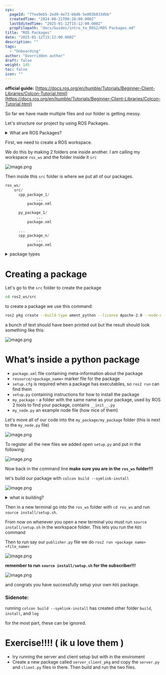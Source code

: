 ```yaml
---
sys:
  pageId: "7fea9eb5-2ed9-4e73-b6d6-5e093b833dbb"
  createdTime: "2024-08-21T00:28:00.000Z"
  lastEditedTime: "2025-01-12T15:12:00.000Z"
  propFilepath: "docs/Guides/intro_to_ROS2/ROS Packages.md"
title: "ROS Packages"
date: "2025-01-12T15:12:00.000Z"
description: ""
tags:
  - "Onboarding"
author: "Overridden author"
draft: false
weight: 145
toc: false
icon: ""
---
```


**official guide:** [https://docs.ros.org/en/humble/Tutorials/Beginner-Client-Libraries/Colcon-Tutorial.html](https://docs.ros.org/en/humble/Tutorials/Beginner-Client-Libraries/Colcon-Tutorial.html)

So far we have made multiple files and our folder is getting messy.

Let's structure our project by using ROS Packages.

<details>

<summary>What are ROS Packages?</summary>

ROS Packages are, as the name implies, packages of code that are highly sharable between ROS developers.

They consist of a folder, `package.xml` file, and source code

```python
      cpp_package_1/
		      ... imagine much code files here ..
          package.xml
```

</details>

First, we need to create a ROS workspace.

We do this by making 2 folders one inside another. I am calling my workspace `ros_ws` and the folder inside it `src`

![image.png](https://prod-files-secure.s3.us-west-2.amazonaws.com/d518164a-d88e-44d1-a4ee-3adb3bd8bce0/70706947-fd18-4537-a67b-e12946812d31/image.png?X-Amz-Algorithm=AWS4-HMAC-SHA256&X-Amz-Content-Sha256=UNSIGNED-PAYLOAD&X-Amz-Credential=ASIAZI2LB4666ZDFPPE7%2F20250213%2Fus-west-2%2Fs3%2Faws4_request&X-Amz-Date=20250213T140121Z&X-Amz-Expires=3600&X-Amz-Security-Token=IQoJb3JpZ2luX2VjEO3%2F%2F%2F%2F%2F%2F%2F%2F%2F%2FwEaCXVzLXdlc3QtMiJHMEUCIQCIbgnEZUFNp0awf1PIgMUZGNBDAKLU%2FEDMZHRSHYZglAIgVtx1rISin6kPkD2HI1ylAUIMR%2BILiCPYiqWrRVhOeJQq%2FwMIFhAAGgw2Mzc0MjMxODM4MDUiDIkiXkDGho9AEqJxUCrcA1na9ymDdz1yp0AJ57KT%2BBUGezRoD7KOmrqhTQGA63p9ml5EU3zPUe%2FhqP3M8OY02nI6JgWayC6NOJtqLI1rUuNoR1dwLITza%2FIQkzabRneQ%2F1ch1Nc%2FG2icM%2FK%2B5HGVDA0%2BifGwoUN6rtZHwxnBROMJOFcWVsCrcnZO7BsHob%2B8w2nyZd9AVGTqxdfVoD9S1fPx%2Fllu89jjcigBIH8vYr7fAfJCmTMBVNlE1AnG3YSdZ4dS1VW4neW6nb7yKA1kwq8V0g83ON4C2Mo0AiHlbXnpIdztel25goMpjR%2BTngl4MT6Iyr1viVBakHiKc0jrcr5S%2FGjgyvm6qZdUSXDsx%2F2gHGgWl1U25o%2FMJ44mZbnfkJOFcbbFVxsJwDQiC5%2FX5J1uzPsMMHxVjFEncNUkCBJif8L4%2BI4TT4cHetbtiFaLH1g0GQxdGUfHboodxVpMB2iD980FYUsq17aiJtJNn2eA5B3Go0Vp1TsnWXVIxsUfHe5Jh0Te2JHxJ%2BJ6AW0X9fExF5uWnJe4ed60d%2FRuFQSkhU%2BxugfDHzXKQ2YXM0Udw7aXS3igkAlrtdfajZDb3cjsQTxBpt%2BmFVZax6cnzxBJLCuXe%2FBip8WP4Iy%2BaXqgzwkNc4OMAgChlDXUMJLdt70GOqUBwq%2BFjzf0ySkmbfi9tI2Cifso4AeGHFtoxQogMutwbwEKaqhVXTWzAxHs%2FCdROLJpvA0Z5rA6iTbv%2BlvmWG6yLAERhQfHtW7%2FKLWXDshHMUdeBCOFSmEI4jJgX364DJr65ubuhdXiR%2FLC6r3%2FYqTjk82VEO4KUN51PFytyyGu1Ug9EYaOLyuZ1B7ntiAhY1DhN9nF6uFMwYC0PC3ydhTxBFzx%2FksF&X-Amz-Signature=c50584f5ec733f984c8989fcb85df679d77ee7c64cd37c61567d2b8cb549f3b4&X-Amz-SignedHeaders=host&x-id=GetObject)

Then inside this `src` folder is where we put all of our packages.

```python
ros_ws/
    src/
      cpp_package_1/
		      ...
          package.xml

      py_package_1/
		      ...
          package.xml

      ...
      cpp_package_n/
		      ...
          package.xml

```

<details>

<summary>package types</summary>

packages can be either `C++` or python.

the intern file structure is different for each but for this guide we will stick to creating python packages

</details>

# Creating a package

Let's go to the `src` folder to create the package

```bash
cd ros2_ws/src
```

to create a package we use this command:

```bash
ros2 pkg create --build-type ament_python --license Apache-2.0 --node-name my_node my_package
```

a bunch of text should have been printed out but the result should look something like this:

![image.png](https://prod-files-secure.s3.us-west-2.amazonaws.com/d518164a-d88e-44d1-a4ee-3adb3bd8bce0/e6cf1e3f-8512-4a3e-b131-079f800bf3e8/image.png?X-Amz-Algorithm=AWS4-HMAC-SHA256&X-Amz-Content-Sha256=UNSIGNED-PAYLOAD&X-Amz-Credential=ASIAZI2LB4666ZDFPPE7%2F20250213%2Fus-west-2%2Fs3%2Faws4_request&X-Amz-Date=20250213T140121Z&X-Amz-Expires=3600&X-Amz-Security-Token=IQoJb3JpZ2luX2VjEO3%2F%2F%2F%2F%2F%2F%2F%2F%2F%2FwEaCXVzLXdlc3QtMiJHMEUCIQCIbgnEZUFNp0awf1PIgMUZGNBDAKLU%2FEDMZHRSHYZglAIgVtx1rISin6kPkD2HI1ylAUIMR%2BILiCPYiqWrRVhOeJQq%2FwMIFhAAGgw2Mzc0MjMxODM4MDUiDIkiXkDGho9AEqJxUCrcA1na9ymDdz1yp0AJ57KT%2BBUGezRoD7KOmrqhTQGA63p9ml5EU3zPUe%2FhqP3M8OY02nI6JgWayC6NOJtqLI1rUuNoR1dwLITza%2FIQkzabRneQ%2F1ch1Nc%2FG2icM%2FK%2B5HGVDA0%2BifGwoUN6rtZHwxnBROMJOFcWVsCrcnZO7BsHob%2B8w2nyZd9AVGTqxdfVoD9S1fPx%2Fllu89jjcigBIH8vYr7fAfJCmTMBVNlE1AnG3YSdZ4dS1VW4neW6nb7yKA1kwq8V0g83ON4C2Mo0AiHlbXnpIdztel25goMpjR%2BTngl4MT6Iyr1viVBakHiKc0jrcr5S%2FGjgyvm6qZdUSXDsx%2F2gHGgWl1U25o%2FMJ44mZbnfkJOFcbbFVxsJwDQiC5%2FX5J1uzPsMMHxVjFEncNUkCBJif8L4%2BI4TT4cHetbtiFaLH1g0GQxdGUfHboodxVpMB2iD980FYUsq17aiJtJNn2eA5B3Go0Vp1TsnWXVIxsUfHe5Jh0Te2JHxJ%2BJ6AW0X9fExF5uWnJe4ed60d%2FRuFQSkhU%2BxugfDHzXKQ2YXM0Udw7aXS3igkAlrtdfajZDb3cjsQTxBpt%2BmFVZax6cnzxBJLCuXe%2FBip8WP4Iy%2BaXqgzwkNc4OMAgChlDXUMJLdt70GOqUBwq%2BFjzf0ySkmbfi9tI2Cifso4AeGHFtoxQogMutwbwEKaqhVXTWzAxHs%2FCdROLJpvA0Z5rA6iTbv%2BlvmWG6yLAERhQfHtW7%2FKLWXDshHMUdeBCOFSmEI4jJgX364DJr65ubuhdXiR%2FLC6r3%2FYqTjk82VEO4KUN51PFytyyGu1Ug9EYaOLyuZ1B7ntiAhY1DhN9nF6uFMwYC0PC3ydhTxBFzx%2FksF&X-Amz-Signature=188b200d5795f2d68ccfa36b162ce73d44b1e281b1fb32ffc45de194c4c76d2d&X-Amz-SignedHeaders=host&x-id=GetObject)

# What’s inside a python package

- `package.xml` file containing meta-information about the package
- `resource/<package_name>` marker file for the package
- `setup.cfg` is required when a package has executables, so `ros2 run` can find them
- `setup.py` containing instructions for how to install the package
- `my_package` - a folder with the same name as your package, used by ROS 2 tools to find your package, contains `__init__.py`
- `my_node.py` an example node file (how nice of them)

Let's move all of our code into the `my_package/my_package` folder (this is next to the `my_node.py` file)

![image.png](https://prod-files-secure.s3.us-west-2.amazonaws.com/d518164a-d88e-44d1-a4ee-3adb3bd8bce0/9ce58f11-0da9-4d3e-b86d-506a9685d378/image.png?X-Amz-Algorithm=AWS4-HMAC-SHA256&X-Amz-Content-Sha256=UNSIGNED-PAYLOAD&X-Amz-Credential=ASIAZI2LB4666ZDFPPE7%2F20250213%2Fus-west-2%2Fs3%2Faws4_request&X-Amz-Date=20250213T140121Z&X-Amz-Expires=3600&X-Amz-Security-Token=IQoJb3JpZ2luX2VjEO3%2F%2F%2F%2F%2F%2F%2F%2F%2F%2FwEaCXVzLXdlc3QtMiJHMEUCIQCIbgnEZUFNp0awf1PIgMUZGNBDAKLU%2FEDMZHRSHYZglAIgVtx1rISin6kPkD2HI1ylAUIMR%2BILiCPYiqWrRVhOeJQq%2FwMIFhAAGgw2Mzc0MjMxODM4MDUiDIkiXkDGho9AEqJxUCrcA1na9ymDdz1yp0AJ57KT%2BBUGezRoD7KOmrqhTQGA63p9ml5EU3zPUe%2FhqP3M8OY02nI6JgWayC6NOJtqLI1rUuNoR1dwLITza%2FIQkzabRneQ%2F1ch1Nc%2FG2icM%2FK%2B5HGVDA0%2BifGwoUN6rtZHwxnBROMJOFcWVsCrcnZO7BsHob%2B8w2nyZd9AVGTqxdfVoD9S1fPx%2Fllu89jjcigBIH8vYr7fAfJCmTMBVNlE1AnG3YSdZ4dS1VW4neW6nb7yKA1kwq8V0g83ON4C2Mo0AiHlbXnpIdztel25goMpjR%2BTngl4MT6Iyr1viVBakHiKc0jrcr5S%2FGjgyvm6qZdUSXDsx%2F2gHGgWl1U25o%2FMJ44mZbnfkJOFcbbFVxsJwDQiC5%2FX5J1uzPsMMHxVjFEncNUkCBJif8L4%2BI4TT4cHetbtiFaLH1g0GQxdGUfHboodxVpMB2iD980FYUsq17aiJtJNn2eA5B3Go0Vp1TsnWXVIxsUfHe5Jh0Te2JHxJ%2BJ6AW0X9fExF5uWnJe4ed60d%2FRuFQSkhU%2BxugfDHzXKQ2YXM0Udw7aXS3igkAlrtdfajZDb3cjsQTxBpt%2BmFVZax6cnzxBJLCuXe%2FBip8WP4Iy%2BaXqgzwkNc4OMAgChlDXUMJLdt70GOqUBwq%2BFjzf0ySkmbfi9tI2Cifso4AeGHFtoxQogMutwbwEKaqhVXTWzAxHs%2FCdROLJpvA0Z5rA6iTbv%2BlvmWG6yLAERhQfHtW7%2FKLWXDshHMUdeBCOFSmEI4jJgX364DJr65ubuhdXiR%2FLC6r3%2FYqTjk82VEO4KUN51PFytyyGu1Ug9EYaOLyuZ1B7ntiAhY1DhN9nF6uFMwYC0PC3ydhTxBFzx%2FksF&X-Amz-Signature=633b53c096f224fd81d3ef17018c6cd0040f92657464344c857eb6e408d6fe7c&X-Amz-SignedHeaders=host&x-id=GetObject)

To register all the new files we added open `setup.py` and put in the following:

![image.png](https://prod-files-secure.s3.us-west-2.amazonaws.com/d518164a-d88e-44d1-a4ee-3adb3bd8bce0/1cd7c262-4cae-4496-9d75-c178537d24a2/image.png?X-Amz-Algorithm=AWS4-HMAC-SHA256&X-Amz-Content-Sha256=UNSIGNED-PAYLOAD&X-Amz-Credential=ASIAZI2LB4666ZDFPPE7%2F20250213%2Fus-west-2%2Fs3%2Faws4_request&X-Amz-Date=20250213T140121Z&X-Amz-Expires=3600&X-Amz-Security-Token=IQoJb3JpZ2luX2VjEO3%2F%2F%2F%2F%2F%2F%2F%2F%2F%2FwEaCXVzLXdlc3QtMiJHMEUCIQCIbgnEZUFNp0awf1PIgMUZGNBDAKLU%2FEDMZHRSHYZglAIgVtx1rISin6kPkD2HI1ylAUIMR%2BILiCPYiqWrRVhOeJQq%2FwMIFhAAGgw2Mzc0MjMxODM4MDUiDIkiXkDGho9AEqJxUCrcA1na9ymDdz1yp0AJ57KT%2BBUGezRoD7KOmrqhTQGA63p9ml5EU3zPUe%2FhqP3M8OY02nI6JgWayC6NOJtqLI1rUuNoR1dwLITza%2FIQkzabRneQ%2F1ch1Nc%2FG2icM%2FK%2B5HGVDA0%2BifGwoUN6rtZHwxnBROMJOFcWVsCrcnZO7BsHob%2B8w2nyZd9AVGTqxdfVoD9S1fPx%2Fllu89jjcigBIH8vYr7fAfJCmTMBVNlE1AnG3YSdZ4dS1VW4neW6nb7yKA1kwq8V0g83ON4C2Mo0AiHlbXnpIdztel25goMpjR%2BTngl4MT6Iyr1viVBakHiKc0jrcr5S%2FGjgyvm6qZdUSXDsx%2F2gHGgWl1U25o%2FMJ44mZbnfkJOFcbbFVxsJwDQiC5%2FX5J1uzPsMMHxVjFEncNUkCBJif8L4%2BI4TT4cHetbtiFaLH1g0GQxdGUfHboodxVpMB2iD980FYUsq17aiJtJNn2eA5B3Go0Vp1TsnWXVIxsUfHe5Jh0Te2JHxJ%2BJ6AW0X9fExF5uWnJe4ed60d%2FRuFQSkhU%2BxugfDHzXKQ2YXM0Udw7aXS3igkAlrtdfajZDb3cjsQTxBpt%2BmFVZax6cnzxBJLCuXe%2FBip8WP4Iy%2BaXqgzwkNc4OMAgChlDXUMJLdt70GOqUBwq%2BFjzf0ySkmbfi9tI2Cifso4AeGHFtoxQogMutwbwEKaqhVXTWzAxHs%2FCdROLJpvA0Z5rA6iTbv%2BlvmWG6yLAERhQfHtW7%2FKLWXDshHMUdeBCOFSmEI4jJgX364DJr65ubuhdXiR%2FLC6r3%2FYqTjk82VEO4KUN51PFytyyGu1Ug9EYaOLyuZ1B7ntiAhY1DhN9nF6uFMwYC0PC3ydhTxBFzx%2FksF&X-Amz-Signature=6b699a4911c055eb9f396066ce5a15eda9622ac914b8faa25f1131626d171e22&X-Amz-SignedHeaders=host&x-id=GetObject)

Now back in the command line **make sure you are in the** **`ros_ws`** **folder!!!**

let's build our package with `colcon build --symlink-install`

![image.png](https://prod-files-secure.s3.us-west-2.amazonaws.com/d518164a-d88e-44d1-a4ee-3adb3bd8bce0/2f2a0d27-b173-48fd-b189-5f5c0ce65619/image.png?X-Amz-Algorithm=AWS4-HMAC-SHA256&X-Amz-Content-Sha256=UNSIGNED-PAYLOAD&X-Amz-Credential=ASIAZI2LB4666ZDFPPE7%2F20250213%2Fus-west-2%2Fs3%2Faws4_request&X-Amz-Date=20250213T140121Z&X-Amz-Expires=3600&X-Amz-Security-Token=IQoJb3JpZ2luX2VjEO3%2F%2F%2F%2F%2F%2F%2F%2F%2F%2FwEaCXVzLXdlc3QtMiJHMEUCIQCIbgnEZUFNp0awf1PIgMUZGNBDAKLU%2FEDMZHRSHYZglAIgVtx1rISin6kPkD2HI1ylAUIMR%2BILiCPYiqWrRVhOeJQq%2FwMIFhAAGgw2Mzc0MjMxODM4MDUiDIkiXkDGho9AEqJxUCrcA1na9ymDdz1yp0AJ57KT%2BBUGezRoD7KOmrqhTQGA63p9ml5EU3zPUe%2FhqP3M8OY02nI6JgWayC6NOJtqLI1rUuNoR1dwLITza%2FIQkzabRneQ%2F1ch1Nc%2FG2icM%2FK%2B5HGVDA0%2BifGwoUN6rtZHwxnBROMJOFcWVsCrcnZO7BsHob%2B8w2nyZd9AVGTqxdfVoD9S1fPx%2Fllu89jjcigBIH8vYr7fAfJCmTMBVNlE1AnG3YSdZ4dS1VW4neW6nb7yKA1kwq8V0g83ON4C2Mo0AiHlbXnpIdztel25goMpjR%2BTngl4MT6Iyr1viVBakHiKc0jrcr5S%2FGjgyvm6qZdUSXDsx%2F2gHGgWl1U25o%2FMJ44mZbnfkJOFcbbFVxsJwDQiC5%2FX5J1uzPsMMHxVjFEncNUkCBJif8L4%2BI4TT4cHetbtiFaLH1g0GQxdGUfHboodxVpMB2iD980FYUsq17aiJtJNn2eA5B3Go0Vp1TsnWXVIxsUfHe5Jh0Te2JHxJ%2BJ6AW0X9fExF5uWnJe4ed60d%2FRuFQSkhU%2BxugfDHzXKQ2YXM0Udw7aXS3igkAlrtdfajZDb3cjsQTxBpt%2BmFVZax6cnzxBJLCuXe%2FBip8WP4Iy%2BaXqgzwkNc4OMAgChlDXUMJLdt70GOqUBwq%2BFjzf0ySkmbfi9tI2Cifso4AeGHFtoxQogMutwbwEKaqhVXTWzAxHs%2FCdROLJpvA0Z5rA6iTbv%2BlvmWG6yLAERhQfHtW7%2FKLWXDshHMUdeBCOFSmEI4jJgX364DJr65ubuhdXiR%2FLC6r3%2FYqTjk82VEO4KUN51PFytyyGu1Ug9EYaOLyuZ1B7ntiAhY1DhN9nF6uFMwYC0PC3ydhTxBFzx%2FksF&X-Amz-Signature=97a3e22f7ef323010fc1860a550dbeeedd4dc14c1a6f6283eee99eb8210346a1&X-Amz-SignedHeaders=host&x-id=GetObject)

<details>

<summary>what is building?</summary>

if you are a CS major at Rose-Hulman you will learn the answer to this in CSSE132

but TLDR; is it combines all the code files into one program that can be run easily 

</details>

Then in a new terminal go into the `ros_ws` folder with `cd ros_ws` and run `source install/setup.sh`. 

From now on whenever you open a new terminal you must run `source install/setup.sh` in the workspace folder. This lets you run the `ROS` command

Then to run say our `publisher.py` file we do `ros2 run <package name> <file_name>`

![image.png](https://prod-files-secure.s3.us-west-2.amazonaws.com/d518164a-d88e-44d1-a4ee-3adb3bd8bce0/4f4b1219-3a44-4632-aa0a-ce3471699f59/image.png?X-Amz-Algorithm=AWS4-HMAC-SHA256&X-Amz-Content-Sha256=UNSIGNED-PAYLOAD&X-Amz-Credential=ASIAZI2LB4666ZDFPPE7%2F20250213%2Fus-west-2%2Fs3%2Faws4_request&X-Amz-Date=20250213T140121Z&X-Amz-Expires=3600&X-Amz-Security-Token=IQoJb3JpZ2luX2VjEO3%2F%2F%2F%2F%2F%2F%2F%2F%2F%2FwEaCXVzLXdlc3QtMiJHMEUCIQCIbgnEZUFNp0awf1PIgMUZGNBDAKLU%2FEDMZHRSHYZglAIgVtx1rISin6kPkD2HI1ylAUIMR%2BILiCPYiqWrRVhOeJQq%2FwMIFhAAGgw2Mzc0MjMxODM4MDUiDIkiXkDGho9AEqJxUCrcA1na9ymDdz1yp0AJ57KT%2BBUGezRoD7KOmrqhTQGA63p9ml5EU3zPUe%2FhqP3M8OY02nI6JgWayC6NOJtqLI1rUuNoR1dwLITza%2FIQkzabRneQ%2F1ch1Nc%2FG2icM%2FK%2B5HGVDA0%2BifGwoUN6rtZHwxnBROMJOFcWVsCrcnZO7BsHob%2B8w2nyZd9AVGTqxdfVoD9S1fPx%2Fllu89jjcigBIH8vYr7fAfJCmTMBVNlE1AnG3YSdZ4dS1VW4neW6nb7yKA1kwq8V0g83ON4C2Mo0AiHlbXnpIdztel25goMpjR%2BTngl4MT6Iyr1viVBakHiKc0jrcr5S%2FGjgyvm6qZdUSXDsx%2F2gHGgWl1U25o%2FMJ44mZbnfkJOFcbbFVxsJwDQiC5%2FX5J1uzPsMMHxVjFEncNUkCBJif8L4%2BI4TT4cHetbtiFaLH1g0GQxdGUfHboodxVpMB2iD980FYUsq17aiJtJNn2eA5B3Go0Vp1TsnWXVIxsUfHe5Jh0Te2JHxJ%2BJ6AW0X9fExF5uWnJe4ed60d%2FRuFQSkhU%2BxugfDHzXKQ2YXM0Udw7aXS3igkAlrtdfajZDb3cjsQTxBpt%2BmFVZax6cnzxBJLCuXe%2FBip8WP4Iy%2BaXqgzwkNc4OMAgChlDXUMJLdt70GOqUBwq%2BFjzf0ySkmbfi9tI2Cifso4AeGHFtoxQogMutwbwEKaqhVXTWzAxHs%2FCdROLJpvA0Z5rA6iTbv%2BlvmWG6yLAERhQfHtW7%2FKLWXDshHMUdeBCOFSmEI4jJgX364DJr65ubuhdXiR%2FLC6r3%2FYqTjk82VEO4KUN51PFytyyGu1Ug9EYaOLyuZ1B7ntiAhY1DhN9nF6uFMwYC0PC3ydhTxBFzx%2FksF&X-Amz-Signature=ab42c7189dfe569ffbf01a4816d5f5b66cfbe168136314f28405af3734588016&X-Amz-SignedHeaders=host&x-id=GetObject)

**remember to run** **`source install/setup.sh`** **for the subscriber!!!**

![image.png](https://prod-files-secure.s3.us-west-2.amazonaws.com/d518164a-d88e-44d1-a4ee-3adb3bd8bce0/02121119-dad4-49ec-8356-c956108b4243/image.png?X-Amz-Algorithm=AWS4-HMAC-SHA256&X-Amz-Content-Sha256=UNSIGNED-PAYLOAD&X-Amz-Credential=ASIAZI2LB4666ZDFPPE7%2F20250213%2Fus-west-2%2Fs3%2Faws4_request&X-Amz-Date=20250213T140121Z&X-Amz-Expires=3600&X-Amz-Security-Token=IQoJb3JpZ2luX2VjEO3%2F%2F%2F%2F%2F%2F%2F%2F%2F%2FwEaCXVzLXdlc3QtMiJHMEUCIQCIbgnEZUFNp0awf1PIgMUZGNBDAKLU%2FEDMZHRSHYZglAIgVtx1rISin6kPkD2HI1ylAUIMR%2BILiCPYiqWrRVhOeJQq%2FwMIFhAAGgw2Mzc0MjMxODM4MDUiDIkiXkDGho9AEqJxUCrcA1na9ymDdz1yp0AJ57KT%2BBUGezRoD7KOmrqhTQGA63p9ml5EU3zPUe%2FhqP3M8OY02nI6JgWayC6NOJtqLI1rUuNoR1dwLITza%2FIQkzabRneQ%2F1ch1Nc%2FG2icM%2FK%2B5HGVDA0%2BifGwoUN6rtZHwxnBROMJOFcWVsCrcnZO7BsHob%2B8w2nyZd9AVGTqxdfVoD9S1fPx%2Fllu89jjcigBIH8vYr7fAfJCmTMBVNlE1AnG3YSdZ4dS1VW4neW6nb7yKA1kwq8V0g83ON4C2Mo0AiHlbXnpIdztel25goMpjR%2BTngl4MT6Iyr1viVBakHiKc0jrcr5S%2FGjgyvm6qZdUSXDsx%2F2gHGgWl1U25o%2FMJ44mZbnfkJOFcbbFVxsJwDQiC5%2FX5J1uzPsMMHxVjFEncNUkCBJif8L4%2BI4TT4cHetbtiFaLH1g0GQxdGUfHboodxVpMB2iD980FYUsq17aiJtJNn2eA5B3Go0Vp1TsnWXVIxsUfHe5Jh0Te2JHxJ%2BJ6AW0X9fExF5uWnJe4ed60d%2FRuFQSkhU%2BxugfDHzXKQ2YXM0Udw7aXS3igkAlrtdfajZDb3cjsQTxBpt%2BmFVZax6cnzxBJLCuXe%2FBip8WP4Iy%2BaXqgzwkNc4OMAgChlDXUMJLdt70GOqUBwq%2BFjzf0ySkmbfi9tI2Cifso4AeGHFtoxQogMutwbwEKaqhVXTWzAxHs%2FCdROLJpvA0Z5rA6iTbv%2BlvmWG6yLAERhQfHtW7%2FKLWXDshHMUdeBCOFSmEI4jJgX364DJr65ubuhdXiR%2FLC6r3%2FYqTjk82VEO4KUN51PFytyyGu1Ug9EYaOLyuZ1B7ntiAhY1DhN9nF6uFMwYC0PC3ydhTxBFzx%2FksF&X-Amz-Signature=ba0442bf7afd101232df5839f2e4bc48e20dd2fb7582e44c9e13b3464adb80dc&X-Amz-SignedHeaders=host&x-id=GetObject)

and congrats you have successfully setup your own `ROS` package.

### Sidenote:

running `colcon build --symlink-install` has created other folder `build`, `install`, and `log`

for the most part, these can be ignored.

# Exercise!!!! ( ik u love them )

- try running the server and client setup but with in the enviroment
- Create a new package called `server_client_pkg` and copy the `server.py` and `client.py` files in there. Then build and run the two files.

